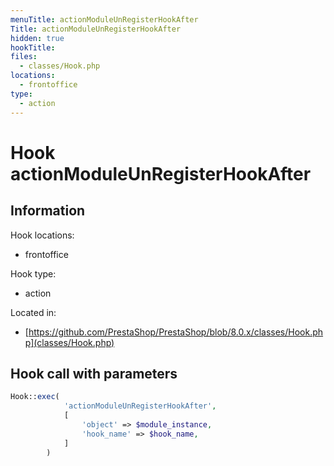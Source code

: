 ```yaml
---
menuTitle: actionModuleUnRegisterHookAfter
Title: actionModuleUnRegisterHookAfter
hidden: true
hookTitle: 
files:
  - classes/Hook.php
locations:
  - frontoffice
type:
  - action
---
```


# Hook actionModuleUnRegisterHookAfter

## Information

Hook locations: 
  - frontoffice

Hook type: 
  - action

Located in: 
  - [https://github.com/PrestaShop/PrestaShop/blob/8.0.x/classes/Hook.php](classes/Hook.php)

## Hook call with parameters

```php
Hook::exec(
            'actionModuleUnRegisterHookAfter',
            [
                'object' => $module_instance,
                'hook_name' => $hook_name,
            ]
        )
```